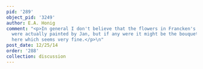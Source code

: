 ```yaml
---
pid: '289'
object_pid: '3249'
author: E.A. Honig
comment: "<p>In general I don't believe that the flowers in Francken's gallery pictures
  were actually painted by Jan, but if any were it might be the bouquet at the left
  here which seems very fine.</p>\n"
post_date: 12/25/14
order: '288'
collection: discussion
---
```

